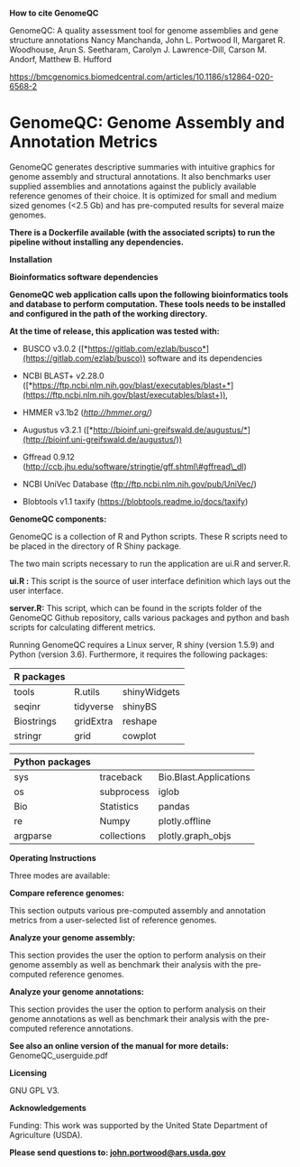 **How to cite GenomeQC**

GenomeQC: A quality assessment tool for genome assemblies and gene structure annotations
Nancy Manchanda, John L. Portwood II, Margaret R. Woodhouse, Arun S. Seetharam, Carolyn J. Lawrence-Dill, Carson M. Andorf, Matthew B. Hufford

https://bmcgenomics.biomedcentral.com/articles/10.1186/s12864-020-6568-2

# GenomeQC: Genome Assembly and Annotation Metrics

GenomeQC generates descriptive summaries with intuitive graphics for
genome assembly and structural annotations. It also benchmarks user
supplied assemblies and annotations against the publicly available
reference genomes of their choice. It is optimized for small and medium
sized genomes (&lt;2.5 Gb) and has pre-computed results for
several maize genomes.

**There is a Dockerfile available (with the associated scripts) to run the pipeline without installing any dependencies.**


**Installation**

**Bioinformatics software dependencies**

**GenomeQC web application calls upon the following bioinformatics tools and
database to perform computation. These tools needs to be installed and
configured in the path of the working directory.**

**At the time of release, this application was tested with:**

-  BUSCO v3.0.2
([*https://gitlab.com/ezlab/busco*](https://gitlab.com/ezlab/busco))
software and its dependencies

-   NCBI BLAST+ v2.28.0
     ([*https://ftp.ncbi.nlm.nih.gov/blast/executables/blast+*](https://ftp.ncbi.nlm.nih.gov/blast/executables/blast+)),

-   HMMER v3.1b2 (*<http://hmmer.org/>)*

-   Augustus v3.2.1
     ([*http://bioinf.uni-greifswald.de/augustus/*](http://bioinf.uni-greifswald.de/augustus/))


-   Gffread 0.9.12
     (http://ccb.jhu.edu/software/stringtie/gff.shtml\#gffread\_dl)

-   NCBI UniVec Database (ftp://ftp.ncbi.nlm.nih.gov/pub/UniVec/)
-   Blobtools v1.1 taxify (https://blobtools.readme.io/docs/taxify)

**GenomeQC components:**

GenomeQC is a collection of R and Python scripts. These R scripts need
to be placed in the directory of R Shiny package.

The two main scripts necessary to run the application are ui.R and
server.R.

**ui.R :** This script is the source of user interface definition which
lays out the user interface.

**server.R:** This script, which can be found in the scripts folder of
the GenomeQC Github repository, calls various packages and python and
bash scripts for calculating different metrics.

Running GenomeQC requires a Linux server, R shiny (version 1.5.9) and
Python (version 3.6). Furthermore, it requires the following packages:

  
  
 | R packages     |               |               |                                   
 | -------------  | ------------  |  ------------ |
 | tools          |  R.utils      |  shinyWidgets |   DT
 | seqinr         |  tidyverse    |  shinyBS      |  promises
 | Biostrings     |  gridExtra    |  reshape      |  future
 | stringr        |  grid         |  cowplot      |  

 | Python packages       |             |                          |
 | --------------------- | ------------| ------------------------ | 
 | sys                   |  traceback  |   Bio.Blast.Applications |  email.mime.text
 | os                    | subprocess  |  iglob                   | email.mime.application
 | Bio                   | Statistics  |  pandas                  | email.mime.multipart
 | re                    | Numpy       |  plotly.offline          | smtplib
 | argparse              | collections |  plotly.graph\_objs      | 

**Operating Instructions**

Three modes are available:

**Compare reference genomes:**

 This section outputs various pre-computed assembly and annotation
 metrics from a user-selected list of reference genomes.

**Analyze your genome assembly:**

 This section provides the user the option to perform analysis on their
 genome assembly as well as benchmark their analysis with the
 pre-computed reference genomes.

**Analyze your genome annotations:**

 This section provides the user the option to perform analysis on their
 genome annotations as well as benchmark their analysis with the
 pre-computed reference annotations.
 

**See also an online version of the manual for more details:**
GenomeQC\_userguide.pdf

**Licensing**

GNU GPL V3.


**Acknowledgements**

Funding: This work was supported by the United State Department of
Agriculture (USDA).

**Please send questions to: john.portwood@ars.usda.gov**
